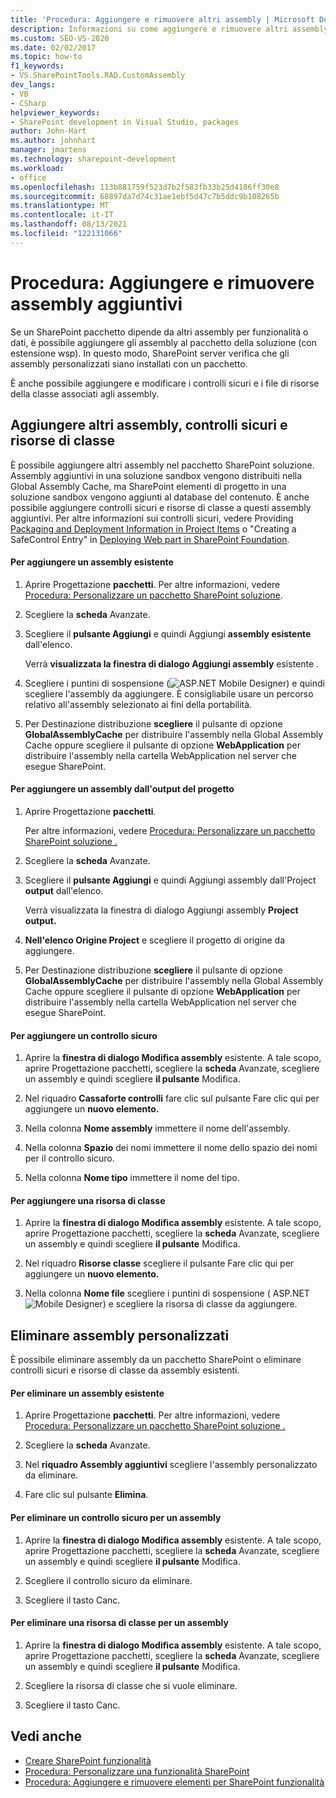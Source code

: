 ```yaml
---
title: 'Procedura: Aggiungere e rimuovere altri assembly | Microsoft Docs'
description: Informazioni su come aggiungere e rimuovere altri assembly nei pacchetti SharePoint soluzione. Aggiungere o eliminare anche controlli sicuri e risorse di classe.
ms.custom: SEO-VS-2020
ms.date: 02/02/2017
ms.topic: how-to
f1_keywords:
- VS.SharePointTools.RAD.CustomAssembly
dev_langs:
- VB
- CSharp
helpviewer_keywords:
- SharePoint development in Visual Studio, packages
author: John-Hart
ms.author: johnhart
manager: jmartens
ms.technology: sharepoint-development
ms.workload:
- office
ms.openlocfilehash: 113b881759f523d7b2f583fb33b25d4186ff30e8
ms.sourcegitcommit: 68897da7d74c31ae1ebf5d47c7b5ddc9b108265b
ms.translationtype: MT
ms.contentlocale: it-IT
ms.lasthandoff: 08/13/2021
ms.locfileid: "122131066"
---
```

# <a name="how-to-add-and-remove-additional-assemblies"></a>Procedura: Aggiungere e rimuovere assembly aggiuntivi
  Se un SharePoint pacchetto dipende da altri assembly per funzionalità o dati, è possibile aggiungere gli assembly al pacchetto della soluzione (con estensione wsp). In questo modo, SharePoint server verifica che gli assembly personalizzati siano installati con un pacchetto.

 È anche possibile aggiungere e modificare i controlli sicuri e i file di risorse della classe associati agli assembly.

## <a name="add-additional-assemblies-safe-controls-and-class-resources"></a>Aggiungere altri assembly, controlli sicuri e risorse di classe
 È possibile aggiungere altri assembly nel pacchetto SharePoint soluzione. Assembly aggiuntivi in una soluzione sandbox vengono distribuiti nella Global Assembly Cache, ma SharePoint elementi di progetto in una soluzione sandbox vengono aggiunti al database del contenuto. È anche possibile aggiungere controlli sicuri e risorse di classe a questi assembly aggiuntivi. Per altre informazioni sui controlli sicuri, vedere Providing [Packaging and Deployment Information in Project Items](../sharepoint/providing-packaging-and-deployment-information-in-project-items.md) o "Creating a SafeControl Entry" in [Deploying Web part in SharePoint Foundation](/previous-versions/office/developer/sharepoint-2010/cc768621(v=office.14)).

#### <a name="to-add-an-existing-assembly"></a>Per aggiungere un assembly esistente

1. Aprire Progettazione **pacchetti**. Per altre informazioni, vedere [Procedura: Personalizzare un pacchetto SharePoint soluzione](../sharepoint/how-to-customize-a-sharepoint-solution-package.md).

2. Scegliere la **scheda** Avanzate.

3. Scegliere il **pulsante Aggiungi** e quindi Aggiungi **assembly esistente** dall'elenco.

     Verrà **visualizzata la finestra di dialogo Aggiungi assembly** esistente .

4. Scegliere i puntini di sospensione (![ASP.NET Mobile Designer](../sharepoint/media/mwellipsis.gif "Ellisse di ASP.NET Mobile Designer")) e quindi scegliere l'assembly da aggiungere. È consigliabile usare un percorso relativo all'assembly selezionato ai fini della portabilità.

5. Per Destinazione distribuzione **scegliere** il pulsante di opzione **GlobalAssemblyCache** per distribuire l'assembly nella Global Assembly Cache oppure scegliere il pulsante di opzione **WebApplication** per distribuire l'assembly nella cartella WebApplication nel server che esegue SharePoint.

#### <a name="to-add-an-assembly-from-project-output"></a>Per aggiungere un assembly dall'output del progetto

1. Aprire Progettazione **pacchetti**.

     Per altre informazioni, vedere [Procedura: Personalizzare un pacchetto SharePoint soluzione .](../sharepoint/how-to-customize-a-sharepoint-solution-package.md)

2. Scegliere la **scheda** Avanzate.

3. Scegliere il **pulsante Aggiungi** e quindi Aggiungi assembly dall'Project **output** dall'elenco.

     Verrà visualizzata la finestra di dialogo Aggiungi assembly **Project output.**

4. **Nell'elenco Origine Project** e scegliere il progetto di origine da aggiungere.

5. Per Destinazione distribuzione **scegliere** il pulsante di opzione **GlobalAssemblyCache** per distribuire l'assembly nella Global Assembly Cache oppure scegliere il pulsante di opzione **WebApplication** per distribuire l'assembly nella cartella WebApplication nel server che esegue SharePoint.

#### <a name="to-add-a-safe-control"></a>Per aggiungere un controllo sicuro

1. Aprire la **finestra di dialogo Modifica assembly** esistente. A tale scopo, aprire Progettazione pacchetti, scegliere la **scheda** Avanzate, scegliere un assembly e quindi scegliere **il pulsante** Modifica.

2. Nel riquadro **Cassaforte controlli** fare clic sul pulsante Fare clic qui per aggiungere un **nuovo elemento.**

3. Nella colonna **Nome assembly** immettere il nome dell'assembly.

4. Nella colonna **Spazio** dei nomi immettere il nome dello spazio dei nomi per il controllo sicuro.

5. Nella colonna **Nome tipo** immettere il nome del tipo.

#### <a name="to-add-a-class-resource"></a>Per aggiungere una risorsa di classe

1. Aprire la **finestra di dialogo Modifica assembly** esistente. A tale scopo, aprire Progettazione pacchetti, scegliere la **scheda** Avanzate, scegliere un assembly e quindi scegliere **il pulsante** Modifica.

2. Nel riquadro **Risorse classe** scegliere il pulsante Fare clic qui per aggiungere un **nuovo elemento.**

3. Nella colonna **Nome file** scegliere i puntini di sospensione ( ASP.NET ![Mobile Designer](../sharepoint/media/mwellipsis.gif "Ellisse di ASP.NET Mobile Designer")) e scegliere la risorsa di classe da aggiungere.

## <a name="delete-custom-assemblies"></a>Eliminare assembly personalizzati
 È possibile eliminare assembly da un pacchetto SharePoint o eliminare controlli sicuri e risorse di classe da assembly esistenti.

#### <a name="to-delete-an-existing-assembly"></a>Per eliminare un assembly esistente

1. Aprire Progettazione **pacchetti**. Per altre informazioni, vedere [Procedura: Personalizzare un pacchetto SharePoint soluzione .](../sharepoint/how-to-customize-a-sharepoint-solution-package.md)

2. Scegliere la **scheda** Avanzate.

3. Nel **riquadro Assembly aggiuntivi** scegliere l'assembly personalizzato da eliminare.

4. Fare clic sul pulsante **Elimina**.

#### <a name="to-delete-a-safe-control-for-an-assembly"></a>Per eliminare un controllo sicuro per un assembly

1. Aprire la **finestra di dialogo Modifica assembly** esistente. A tale scopo, aprire Progettazione pacchetti, scegliere la **scheda** Avanzate, scegliere un assembly e quindi scegliere **il pulsante** Modifica.

2. Scegliere il controllo sicuro da eliminare.

3. Scegliere il tasto Canc.

#### <a name="to-delete-a-class-resource-for-an-assembly"></a>Per eliminare una risorsa di classe per un assembly

1. Aprire la **finestra di dialogo Modifica assembly** esistente. A tale scopo, aprire Progettazione pacchetti, scegliere la **scheda** Avanzate, scegliere un assembly e quindi scegliere **il pulsante** Modifica.

2. Scegliere la risorsa di classe che si vuole eliminare.

3. Scegliere il tasto Canc.

## <a name="see-also"></a>Vedi anche
- [Creare SharePoint funzionalità](../sharepoint/creating-sharepoint-features.md)
- [Procedura: Personalizzare una funzionalità SharePoint](../sharepoint/how-to-customize-a-sharepoint-feature.md)
- [Procedura: Aggiungere e rimuovere elementi per SharePoint funzionalità](../sharepoint/how-to-add-and-remove-items-to-sharepoint-features.md)
